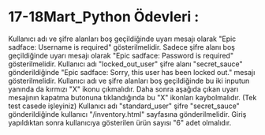# 17-18Mart_Python Ödevleri : 

Kullanıcı adı ve şifre alanları boş geçildiğinde uyarı mesajı olarak "Epic sadface: Username is required" gösterilmelidir.
Sadece şifre alanı boş geçildiğinde uyarı mesajı olarak "Epic sadface: Password is required" gösterilmelidir.
Kullanıcı adı "locked_out_user" şifre alanı "secret_sauce" gönderildiğinde "Epic sadface: Sorry, this user has been locked out." mesajı gösterilmelidir.
Kullanıcı adı ve şifre alanları boş geçildiğinde bu iki inputun yanında da kırmızı "X" ikonu çıkmalıdır. Daha sonra aşağıda çıkan uyarı mesajının kapatma butonuna tıklandığında bu "X" ikonları kaybolmalıdır. (Tek test casede işleyiniz)
Kullanıcı adı "standard_user" şifre "secret_sauce" gönderildiğinde kullanıcı "/inventory.html" sayfasına gönderilmelidir.
Giriş yapıldıktan sonra kullanıcıya gösterilen ürün sayısı "6" adet olmalıdır.
